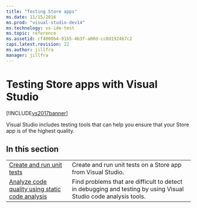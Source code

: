 ```yaml
---
title: "Testing Store apps"
ms.date: 11/15/2016
ms.prod: "visual-studio-dev14"
ms.technology: vs-ide-test
ms.topic: reference
ms.assetid: cf4000b4-91b5-4b3f-a00d-cc8d192467c2
caps.latest.revision: 22
ms.author: jillfra
manager: jillfra
---
```

# Testing Store apps with Visual Studio

[!INCLUDE[vs2017banner](../includes/vs2017banner.md)]

Visual Studio includes testing tools that can help you ensure that your Store app is of the highest quality.

## In this section

|||
|-|-|
|[Create and run unit tests](../test/create-and-run-unit-tests-for-a-store-app-in-visual-studio.md)|Create and run unit tests on a Store app from Visual Studio.|
|[Analyze code quality using static code analysis](../test/analyze-the-code-quality-of-store-apps-using-visual-studio-static-code-analysis.md)|Find problems that are difficult to detect in debugging and testing by using Visual Studio code analysis tools.|
